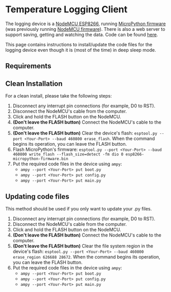 # Temperature Logging Client
The logging device is a [NodeMCU ESP8266](http://nodemcu.com/index_en.html), running [MicroPython firmware](https://micropython.org/) (was previously running [NodeMCU firmware](https://github.com/nodemcu/nodemcu-firmware)).
There is also a web server to support saving, getting and watching the data. Code can be found [here](https://github.com/OrBin/Temperature_Logging-Server).

This page contains instructions to install/update the code files for the logging device even though it is (most of the time) in deep sleep mode.

## Requirements 

## Clean Installation
For a clean install, please take the following steps:
1. Disconnect any interrupt pin connections (for example, D0 to RST).
2. Disconnect the NodeMCU's cable from the computer.
3. Click and hold the FLASH button on the NodeMCU.
4. **(Don't leave the FLASH button)** Connect the NodeMCU's cable to the computer.
5. **(Don't leave the FLASH button)** Clear the device's flash:  `esptool.py --port <Your-Port> --baud 460800 erase_flash`. When the command begins its operation, you can leave the FLASH button.
6. Flash MicroPython's firmware: `esptool.py --port <Your-Port> --baud 460800 write_flash --flash_size=detect -fm dio 0 esp8266-micropython-firmware.bin`
7. Put the required code files in the device using `ampy`:
    * `ampy --port <Your-Port> put boot.py`
    * `ampy --port <Your-Port> put config.py`
    * `ampy --port <Your-Port> put main.py`

## Updating code files
This method should be used if you only want to update your .py files.
1. Disconnect any interrupt pin connections (for example, D0 to RST).
2. Disconnect the NodeMCU's cable from the computer.
3. Click and hold the FLASH button on the NodeMCU.
4. **(Don't leave the FLASH button)** Connect the NodeMCU's cable to the computer.
5. **(Don't leave the FLASH button)** Clear the file system region in the device's flash:  `esptool.py --port <Your-Port> --baud 460800  erase_region 626688 28672`. When the command begins its operation, you can leave the FLASH button.
6. Put the required code files in the device using `ampy`:
    * `ampy --port <Your-Port> put boot.py`
    * `ampy --port <Your-Port> put config.py`
    * `ampy --port <Your-Port> put main.py`
